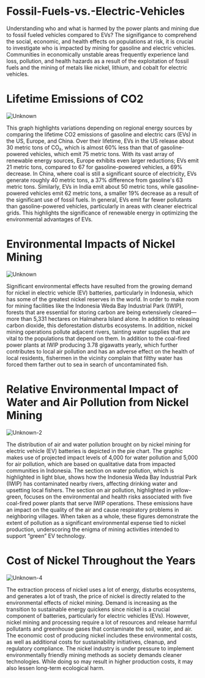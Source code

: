# Fossil-Fuels-vs.-Electric-Vehicles
Understanding who and what is harmed by the power plants and mining due to fossil fueled vehicles compared to EVs? The signifigance to comprehend the social, economic, and health effects on populations at risk, it is crucial to investigate who is impacted by mining for gasoline and electric vehicles. Communities in economically unstable areas frequently experience land loss, pollution, and health hazards as a result of the exploitation of fossil fuels and the mining of metals like nickel, lithium, and cobalt for electric vehicles.

# Lifetime Emissions of CO2

![Unknown](https://github.com/user-attachments/assets/7aa36fde-2e7b-4a1a-b272-aaecde400a10)

This graph highlights variations depending on regional energy sources by comparing the lifetime CO2 emissions of gasoline and electric cars (EVs) in the US, Europe, and China. Over their lifetime, EVs in the US release about 30 metric tons of CO₂, which is almost 60% less than that of gasoline-powered vehicles, which emit 75 metric tons. With its vast array of renewable energy sources, Europe exhibits even larger reductions; EVs emit 21 metric tons, compared to 67 for gasoline-powered vehicles, a 69% decrease. In China, where coal is still a significant source of electricity, EVs generate roughly 40 metric tons, a 37% difference from gasoline's 63 metric tons. Similarly, EVs in India emit about 50 metric tons, while gasoline-powered vehicles emit 62 metric tons, a smaller 19% decrease as a result of the significant use of fossil fuels. In general, EVs emit far fewer pollutants than gasoline-powered vehicles, particularly in areas with cleaner electrical grids. This highlights the significance of renewable energy in optimizing the environmental advantages of EVs.

# Environmental Impacts of Nickel Mining

![Unknown](https://github.com/user-attachments/assets/1702de46-e88e-499c-aa49-7c58e1a0ca72)

Significant environmental effects have resulted from the growing demand for nickel in electric vehicle (EV) batteries, particularly in Indonesia, which has some of the greatest nickel reserves in the world. In order to make room for mining facilities like the Indonesia Weda Bay Industrial Park (IWIP), forests that are essential for storing carbon are being extensively cleared—more than 5,331 hectares on Halmahera Island alone. In addition to releasing carbon dioxide, this deforestation disturbs ecosystems. In addition, nickel mining operations pollute adjacent rivers, tainting water supplies that are vital to the populations that depend on them. In addition to the coal-fired power plants at IWIP producing 3.78 gigawatts yearly, which further contributes to local air pollution and has an adverse effect on the health of local residents, fishermen in the vicinity complain that filthy water has forced them farther out to sea in search of uncontaminated fish.

# Relative Environmental Impact of Water and Air Pollution from Nickel Mining

![Unknown-2](https://github.com/user-attachments/assets/9054d8be-fa49-4627-a902-24d9a7fe0ffa)

The distribution of air and water pollution brought on by nickel mining for electric vehicle (EV) batteries is depicted in the pie chart. The graphic makes use of projected impact levels of 4,000 for water pollution and 5,000 for air pollution, which are based on qualitative data from impacted communities in Indonesia. The section on water pollution, which is highlighted in light blue, shows how the Indonesia Weda Bay Industrial Park (IWIP) has contaminated nearby rivers, affecting drinking water and upsetting local fishers. The section on air pollution, highlighted in yellow-green, focuses on the environmental and health risks associated with five coal-fired power plants that serve IWIP operations. These emissions have an impact on the quality of the air and cause respiratory problems in neighboring villages. When taken as a whole, these figures demonstrate the extent of pollution as a significant environmental expense tied to nickel production, underscoring the enigma of mining activities intended to support “green” EV technology.

# Cost of Nickel Throughout the Years

![Unknown-4](https://github.com/user-attachments/assets/bb2ca57a-20e5-4ddb-a384-d5c503b9f2ac)

The extraction process of nickel uses a lot of energy, disturbs ecosystems, and generates a lot of trash, the price of nickel is directly related to the environmental effects of nickel mining. Demand is increasing as the transition to sustainable energy quickens since nickel is a crucial component of batteries, particularly for electric vehicles (EVs). However, nickel mining and processing require a lot of resources and release harmful pollutants and greenhouse gases that contaminate the soil, water, and air. The economic cost of producing nickel includes these environmental costs, as well as additional costs for sustainability initiatives, cleanup, and regulatory compliance. The nickel industry is under pressure to implement environmentally friendly mining methods as society demands cleaner technologies. While doing so may result in higher production costs, it may also lessen long-term ecological harm.
